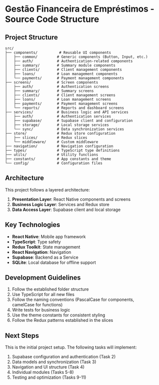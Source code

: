 # Gestão Financeira de Empréstimos - Source Code Structure

## Project Structure

```
src/
├── components/          # Reusable UI components
│   ├── common/         # Generic components (Button, Input, etc.)
│   ├── auth/           # Authentication-related components
│   ├── summary/        # Summary module components
│   ├── clients/        # Client management components
│   ├── loans/          # Loan management components
│   └── payments/       # Payment management components
├── screens/            # Screen components
│   ├── auth/           # Authentication screens
│   ├── summary/        # Summary screens
│   ├── clients/        # Client management screens
│   ├── loans/          # Loan management screens
│   ├── payments/       # Payment management screens
│   └── reports/        # Reports and dashboard screens
├── services/           # Business logic and API services
│   ├── auth/           # Authentication services
│   ├── supabase/       # Supabase client and configuration
│   ├── storage/        # Local storage services
│   └── sync/           # Data synchronization services
├── store/              # Redux store configuration
│   ├── slices/         # Redux slices
│   └── middleware/     # Custom middleware
├── navigation/         # Navigation configuration
├── types/              # TypeScript type definitions
├── utils/              # Utility functions
├── constants/          # App constants and theme
└── config/             # Configuration files
```

## Architecture

This project follows a layered architecture:

1. **Presentation Layer**: React Native components and screens
2. **Business Logic Layer**: Services and Redux store
3. **Data Access Layer**: Supabase client and local storage

## Key Technologies

- **React Native**: Mobile app framework
- **TypeScript**: Type safety
- **Redux Toolkit**: State management
- **React Navigation**: Navigation
- **Supabase**: Backend as a Service
- **SQLite**: Local database for offline support

## Development Guidelines

1. Follow the established folder structure
2. Use TypeScript for all new files
3. Follow the naming conventions (PascalCase for components, camelCase for functions)
4. Write tests for business logic
5. Use the theme constants for consistent styling
6. Follow the Redux patterns established in the slices

## Next Steps

This is the initial project setup. The following tasks will implement:

1. Supabase configuration and authentication (Task 2)
2. Data models and synchronization (Task 3)
3. Navigation and UI structure (Task 4)
4. Individual modules (Tasks 5-8)
5. Testing and optimization (Tasks 9-11)
